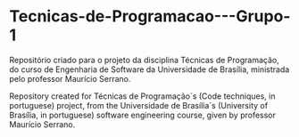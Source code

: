 Tecnicas-de-Programacao---Grupo-1
=================================

Repositório criado para o projeto da disciplina Técnicas de Programação, do curso de Engenharia de Software da Universidade de Brasília,  ministrada pelo professor Maurício Serrano.

Repository created for Técnicas de Programação´s (Code techniques, in portuguese) project, from the Universidade de Brasília´s (University of Brasília, in portuguese) software engineering course, given by professor Maurício Serrano.
